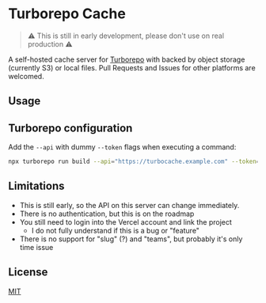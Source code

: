 # Turborepo Cache

> ⚠️ This is still in early development, please don't use on real production ⚠️

A self-hosted cache server for [Turborepo](https://turborepo.org) with backed by
object storage (currently S3) or local files. Pull Requests and Issues for other
platforms are welcomed.

## Usage

## Turborepo configuration

Add the `--api` with dummy `--token` flags when executing a command:

```sh
npx turborepo run build --api="https://turbocache.example.com" --token="123456"
```

## Limitations

- This is still early, so the API on this server can change immediately.
- There is no authentication, but this is on the roadmap
- You still need to login into the Vercel account and link the project
  - I do not fully understand if this is a bug or "feature"
- There is no support for "slug" (?) and "teams", but probably it's only time
  issue

## License

[MIT](LICENSE)
